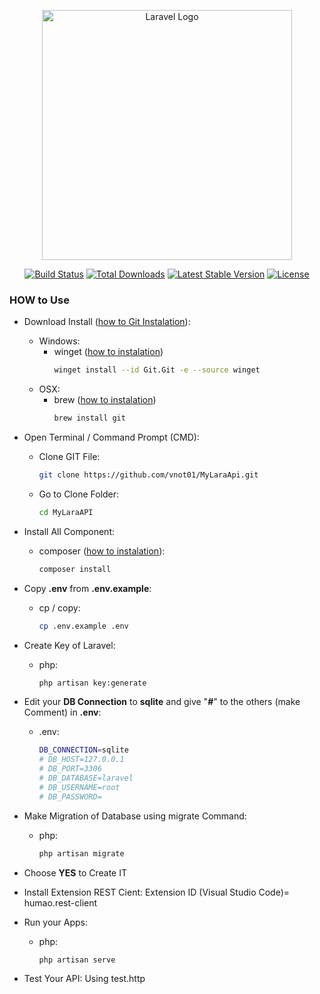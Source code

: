 <p align="center"><a href="LARAVEL.md" target="_blank"><img src="https://raw.githubusercontent.com/laravel/art/master/logo-lockup/5%20SVG/2%20CMYK/1%20Full%20Color/laravel-logolockup-cmyk-red.svg" width="400" alt="Laravel Logo"></a></p>

<p align="center">
<a href="https://github.com/laravel/framework/actions"><img src="https://github.com/laravel/framework/workflows/tests/badge.svg" alt="Build Status"></a>
<a href="https://packagist.org/packages/laravel/framework"><img src="https://img.shields.io/packagist/dt/laravel/framework" alt="Total Downloads"></a>
<a href="https://packagist.org/packages/laravel/framework"><img src="https://img.shields.io/packagist/v/laravel/framework" alt="Latest Stable Version"></a>
<a href="https://packagist.org/packages/laravel/framework"><img src="https://img.shields.io/packagist/l/laravel/framework" alt="License"></a>
</p>

### HOW to Use
- Download Install ([how to Git Instalation](https://git-scm.com/)):
    - Windows:
        * winget ([how to instalation](https://learn.microsoft.com/en-us/windows/package-manager/winget/#install-winget))
            ```sh
            winget install --id Git.Git -e --source winget
            ```
    - OSX:
        * brew ([how to instalation](https://brew.sh/))
            ```sh
            brew install git
            ```
- Open Terminal / Command Prompt (CMD):
    * Clone GIT File:
        ```sh
        git clone https://github.com/vnot01/MyLaraApi.git
        ```
    * Go to Clone Folder:
        ```sh
        cd MyLaraAPI
        ```
- Install All Component:
    * composer ([how to instalation](https://getcomposer.org/download/)):
        ```sh
        composer install
        ```
- Copy **.env** from **.env.example**:
    * cp / copy:
        ```sh
        cp .env.example .env
        ```
- Create Key of Laravel:
    * php:
        ```sh
        php artisan key:generate
        ```
- Edit your **DB Connection** to **sqlite** and give "**#**" to the others (make Comment) in **.env**:
    * .env:
        ```sh
        DB_CONNECTION=sqlite
        # DB_HOST=127.0.0.1
        # DB_PORT=3306
        # DB_DATABASE=laravel
        # DB_USERNAME=root
        # DB_PASSWORD=
        ```
- Make Migration of Database using migrate Command:
    * php:
        ```sh
        php artisan migrate
        ``` 
- Choose **YES** to Create IT

- Install Extension REST Cient:
Extension ID (Visual Studio Code)= humao.rest-client

- Run your Apps:
    * php:
        ```sh
        php artisan serve
        ``` 
- Test Your API:
Using test.http
